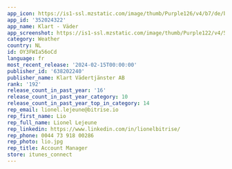 ```yaml
---
app_icon: https://is1-ssl.mzstatic.com/image/thumb/Purple126/v4/b7/de/bf/b7debfc4-e10d-8928-2ed8-288cc3da98b3/AppIcon-0-0-1x_U007emarketing-0-7-0-85-220.png/1024x1024bb.png
app_id: '352024322'
app_name: Klart - Väder
app_screenshot: https://is1-ssl.mzstatic.com/image/thumb/Purple122/v4/5a/c1/3d/5ac13db4-a8a8-2f48-dcfe-201a8ac927bc/31c3be50-b615-4f29-8611-d68d1a2fb6d4_App_store_1_-_iphoneX.png/1242x2688bb.png
category: Weather
country: NL
id: OY3FWIa56oCd
language: fr
most_recent_release: '2024-02-15T00:00:00'
publisher_id: '638202240'
publisher_name: Klart Vädertjänster AB
rank: '192'
release_count_in_past_year: '16'
release_count_in_past_year_category: 10
release_count_in_past_year_top_in_category: 14
rep_email: lionel.lejeune@bitrise.io
rep_first_name: Lio
rep_full_name: Lionel Lejeune
rep_linkedin: https://www.linkedin.com/in/lionelbitrise/
rep_phone: 0044 73 918 00286
rep_photo: lio.jpg
rep_title: Account Manager
store: itunes_connect
---
```

